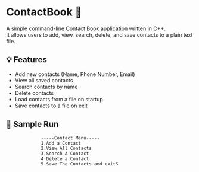 # ContactBook 📇

A simple command-line Contact Book application written in C++.  
It allows users to add, view, search, delete, and save contacts to a plain text file.

## 💡 Features
- Add new contacts (Name, Phone Number, Email)
- View all saved contacts
- Search contacts by name
- Delete contacts
- Load contacts from a file on startup
- Save contacts to a file on exit

## 🧪 Sample Run
```plaintext
             -----Contact Menu-----
             1.Add a Contact
             2.View All Contacts
             3.Search A Contact
             4.Delete a Contact
             5.Save The Contacts and exitS